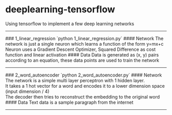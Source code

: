 # deeplearning-tensorflow
Using tensorflow to implement a few deep learning networks
<hr>
### 1_linear_regression
`python 1_linear_regression.py`
#### Network
The network is just a single neuron which learns a function of the form y=mx+c<br>
Neuron uses a Gradient Descent Optimizer, Squared Difference as cost function and linear activation
#### Data
Data is generated as (x, y) pairs according to an equation, these data points are used to train the network
<hr>
### 2_word_autoencoder
`python 2_word_autoencoder.py`
#### Network
The network is a simple multi layer perceptron with 1 hidden layer.<br>
It takes a 1 hot vector for a word and encodes it to a lower dimension space (input dimension / 4)<br>
The decoder then tries to reconstruct the embedding to the original word
#### Data
Text data is a sample paragraph from the internet
<hr>
